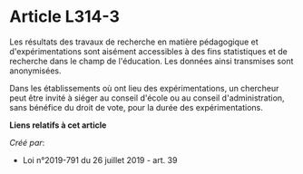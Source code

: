 # Article L314-3

Les résultats des travaux de recherche en matière pédagogique et d'expérimentations sont aisément accessibles à des fins
statistiques et de recherche dans le champ de l'éducation. Les données ainsi transmises sont anonymisées.

Dans les établissements où ont lieu des expérimentations, un chercheur peut être invité à siéger au conseil d'école ou au
conseil d'administration, sans bénéfice du droit de vote, pour la durée des expérimentations.

**Liens relatifs à cet article**

_Créé par_:

  - Loi n°2019-791 du 26 juillet 2019 - art. 39
